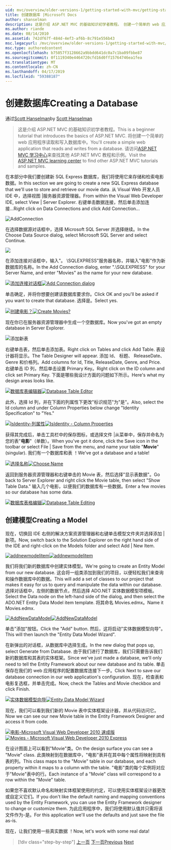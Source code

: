 ```yaml
---
uid: mvc/overview/older-versions-1/getting-started-with-mvc/getting-started-with-mvc-part4
title: 创建数据库 |Microsoft Docs
author: shanselman
description: 这是介绍 ASP.NET MVC 的基础知识初学者教程。 创建一个简单的 web 应用程序读取和写入数据库中。
ms.author: riande
ms.date: 08/14/2010
ms.assetid: 742df67f-484d-4ef3-af6b-8c791e556b43
msc.legacyurl: /mvc/overview/older-versions-1/getting-started-with-mvc/getting-started-with-mvc-part4
msc.type: authoredcontent
ms.openlocfilehash: b75057f3128662a9bbdd641dc0a7c1ba09fbbe87
ms.sourcegitcommit: 0f1119340e4464720cfd16d0ff15764746ea1fea
ms.translationtype: MT
ms.contentlocale: zh-CN
ms.lasthandoff: 04/17/2019
ms.locfileid: "59388187"
---
```

# <a name="creating-a-database"></a><span data-ttu-id="764f8-104">创建数据库</span><span class="sxs-lookup"><span data-stu-id="764f8-104">Creating a Database</span></span>

<span data-ttu-id="764f8-105">通过[Scott Hanselman](https://github.com/shanselman)</span><span class="sxs-lookup"><span data-stu-id="764f8-105">by [Scott Hanselman](https://github.com/shanselman)</span></span>

> <span data-ttu-id="764f8-106">这是介绍 ASP.NET MVC 的基础知识初学者教程。</span><span class="sxs-lookup"><span data-stu-id="764f8-106">This is a beginner tutorial that introduces the basics of ASP.NET MVC.</span></span> <span data-ttu-id="764f8-107">将创建一个简单的 web 应用程序读取和写入数据库中。</span><span class="sxs-lookup"><span data-stu-id="764f8-107">You'll create a simple web application that reads and writes from a database.</span></span> <span data-ttu-id="764f8-108">请访问[ASP.NET MVC 学习中心](../../../index.md)来查找其他 ASP.NET MVC 教程和示例。</span><span class="sxs-lookup"><span data-stu-id="764f8-108">Visit the [ASP.NET MVC learning center](../../../index.md) to find other ASP.NET MVC tutorials and samples.</span></span>


<span data-ttu-id="764f8-109">在本部分中我们要创建新 SQL Express 数据库，我们将使用它来存储和检索电影数据。</span><span class="sxs-lookup"><span data-stu-id="764f8-109">In this section we are going to create a new SQL Express database that we'll use to store and retrieve our movie data.</span></span> <span data-ttu-id="764f8-110">从 Visual Web 开发人员 IDE 中，选择视图 |服务器资源管理器。</span><span class="sxs-lookup"><span data-stu-id="764f8-110">From within the Visual Web Developer IDE, select View | Server Explorer.</span></span> <span data-ttu-id="764f8-111">右键单击数据连接，然后单击添加连接...</span><span class="sxs-lookup"><span data-stu-id="764f8-111">Right click on Data Connections and click Add Connection...</span></span>

![AddConnection](getting-started-with-mvc-part4/_static/image1.png)

<span data-ttu-id="764f8-113">在选择数据源对话框中，选择 Microsoft SQL Server 并选择继续。</span><span class="sxs-lookup"><span data-stu-id="764f8-113">In the Choose Data Source dialog, select Microsoft SQL Server and select Continue.</span></span>

![](getting-started-with-mvc-part4/_static/image2.png)

<span data-ttu-id="764f8-114">在添加连接对话框中，输入"。 \SQLEXPRESS"服务器名称，并输入"电影"作为新数据库的名称。</span><span class="sxs-lookup"><span data-stu-id="764f8-114">In the Add Connection dialog, enter ".\SQLEXPRESS" for your Server Name, and enter "Movies" as the name for your new database.</span></span>

<span data-ttu-id="764f8-115">[![添加连接对话框](getting-started-with-mvc-part4/_static/image4.png)](getting-started-with-mvc-part4/_static/image3.png)</span><span class="sxs-lookup"><span data-stu-id="764f8-115">[![Add Connection dialog](getting-started-with-mvc-part4/_static/image4.png)](getting-started-with-mvc-part4/_static/image3.png)</span></span>

<span data-ttu-id="764f8-116">单击确定，并将你想要创建该数据库要求你。</span><span class="sxs-lookup"><span data-stu-id="764f8-116">Click OK and you'll be asked if you want to create that database.</span></span> <span data-ttu-id="764f8-117">选择是。</span><span class="sxs-lookup"><span data-stu-id="764f8-117">Select yes.</span></span>

<span data-ttu-id="764f8-118">[![创建电影？](getting-started-with-mvc-part4/_static/image6.png)](getting-started-with-mvc-part4/_static/image5.png)</span><span class="sxs-lookup"><span data-stu-id="764f8-118">[![Create Movies?](getting-started-with-mvc-part4/_static/image6.png)](getting-started-with-mvc-part4/_static/image5.png)</span></span>

<span data-ttu-id="764f8-119">现在你已在服务器资源管理器中生成一个空数据库。</span><span class="sxs-lookup"><span data-stu-id="764f8-119">Now you've got an empty database in Server Explorer.</span></span>

![添加新表](getting-started-with-mvc-part4/_static/image7.png)

<span data-ttu-id="764f8-121">右键单击表，然后单击添加表。</span><span class="sxs-lookup"><span data-stu-id="764f8-121">Right click on Tables and click Add Table.</span></span> <span data-ttu-id="764f8-122">表设计器将显示。</span><span class="sxs-lookup"><span data-stu-id="764f8-122">The Table Designer will appear.</span></span> <span data-ttu-id="764f8-123">添加 Id、 标题、 ReleaseDate、 Genre 和价格列。</span><span class="sxs-lookup"><span data-stu-id="764f8-123">Add columns for Id, Title, ReleaseDate, Genre, and Price.</span></span> <span data-ttu-id="764f8-124">右键单击 ID 列，然后单击设置 Primary Key。</span><span class="sxs-lookup"><span data-stu-id="764f8-124">Right click on the ID column and click set Primary Key.</span></span> <span data-ttu-id="764f8-125">下面是哪些我设计方面的问题如下所示。</span><span class="sxs-lookup"><span data-stu-id="764f8-125">Here's what my design areas looks like.</span></span>

<span data-ttu-id="764f8-126">[![数据库表编辑器](getting-started-with-mvc-part4/_static/image9.png)](getting-started-with-mvc-part4/_static/image8.png)</span><span class="sxs-lookup"><span data-stu-id="764f8-126">[![Database Table Editor](getting-started-with-mvc-part4/_static/image9.png)](getting-started-with-mvc-part4/_static/image8.png)</span></span>

<span data-ttu-id="764f8-127">此外，选择 Id 列，并在下面的列属性下更改"标识规范"为"是"。</span><span class="sxs-lookup"><span data-stu-id="764f8-127">Also, select the Id column and under Column Properties below change "Identity Specification" to "Yes."</span></span>

<span data-ttu-id="764f8-128">[![IsIdentity-列属性](getting-started-with-mvc-part4/_static/image11.png)](getting-started-with-mvc-part4/_static/image10.png)</span><span class="sxs-lookup"><span data-stu-id="764f8-128">[![IsIdentity - Column Properties](getting-started-with-mvc-part4/_static/image11.png)](getting-started-with-mvc-part4/_static/image10.png)</span></span>

<span data-ttu-id="764f8-129">获得其完成后，单击工具栏中的保存图标，或选择文件 |从菜单中，保存并命名为您的表"**电影**"（单数）。</span><span class="sxs-lookup"><span data-stu-id="764f8-129">When you've got it done, click the Save icon in the toolbar or select File | Save from the menu, and name your table "**Movie**" (singular).</span></span> <span data-ttu-id="764f8-130">我们有一个数据库和表 ！</span><span class="sxs-lookup"><span data-stu-id="764f8-130">We've got a database and a table!</span></span>

<span data-ttu-id="764f8-131">[![选择名称](getting-started-with-mvc-part4/_static/image13.png)](getting-started-with-mvc-part4/_static/image12.png)</span><span class="sxs-lookup"><span data-stu-id="764f8-131">[![Choose Name](getting-started-with-mvc-part4/_static/image13.png)](getting-started-with-mvc-part4/_static/image12.png)</span></span>

<span data-ttu-id="764f8-132">返回到服务器资源管理器和右键单击的 Movie 表，然后选择"显示表数据"。</span><span class="sxs-lookup"><span data-stu-id="764f8-132">Go back to Server Explorer and right click the Movie table, then select "Show Table Data."</span></span> <span data-ttu-id="764f8-133">输入几个电影，以便我们的数据库有一些数据。</span><span class="sxs-lookup"><span data-stu-id="764f8-133">Enter a few movies so our database has some data.</span></span>

<span data-ttu-id="764f8-134">[![数据库表格编辑](getting-started-with-mvc-part4/_static/image15.png)](getting-started-with-mvc-part4/_static/image14.png)</span><span class="sxs-lookup"><span data-stu-id="764f8-134">[![Database Table Editing](getting-started-with-mvc-part4/_static/image15.png)](getting-started-with-mvc-part4/_static/image14.png)</span></span>

## <a name="creating-a-model"></a><span data-ttu-id="764f8-135">创建模型</span><span class="sxs-lookup"><span data-stu-id="764f8-135">Creating a Model</span></span>

<span data-ttu-id="764f8-136">现在，切换回 IDE 右侧的解决方案资源管理器和右键单击模型文件夹并选择添加 |新项。</span><span class="sxs-lookup"><span data-stu-id="764f8-136">Now, switch back to the Solution Explorer on the right hand side of the IDE and right-click on the Models folder and select Add | New Item.</span></span>

<span data-ttu-id="764f8-137">[![addnewmodelitem](getting-started-with-mvc-part4/_static/image17.png)](getting-started-with-mvc-part4/_static/image16.png)</span><span class="sxs-lookup"><span data-stu-id="764f8-137">[![addnewmodelitem](getting-started-with-mvc-part4/_static/image17.png)](getting-started-with-mvc-part4/_static/image16.png)</span></span>

<span data-ttu-id="764f8-138">我们将我们新的数据库中创建实体模型。</span><span class="sxs-lookup"><span data-stu-id="764f8-138">We're going to create an Entity Model from our new database.</span></span> <span data-ttu-id="764f8-139">这会将一组类添加到我们的项目，以便轻松我们来查询和操作数据库中的数据。</span><span class="sxs-lookup"><span data-stu-id="764f8-139">This will add a set of classes to our project that makes it easy for us to query and manipulate the data within our database.</span></span> <span data-ttu-id="764f8-140">选择对话框中，左侧的数据节点，然后选择 ADO.NET 实体数据模型项模板。</span><span class="sxs-lookup"><span data-stu-id="764f8-140">Select the Data node on the left-hand side of the dialog, and then select the ADO.NET Entity Data Model item template.</span></span> <span data-ttu-id="764f8-141">将其命名 Movies.edmx。</span><span class="sxs-lookup"><span data-stu-id="764f8-141">Name it Movies.edmx.</span></span>

<span data-ttu-id="764f8-142">[![AddNewDataModel](getting-started-with-mvc-part4/_static/image19.png)](getting-started-with-mvc-part4/_static/image18.png)</span><span class="sxs-lookup"><span data-stu-id="764f8-142">[![AddNewDataModel](getting-started-with-mvc-part4/_static/image19.png)](getting-started-with-mvc-part4/_static/image18.png)</span></span>

<span data-ttu-id="764f8-143">单击"添加"按钮。</span><span class="sxs-lookup"><span data-stu-id="764f8-143">Click the "Add" button.</span></span> <span data-ttu-id="764f8-144">然后，这将启动"实体数据模型向导"。</span><span class="sxs-lookup"><span data-stu-id="764f8-144">This will then launch the "Entity Data Model Wizard".</span></span>

<span data-ttu-id="764f8-145">在新弹出的对话框，从数据库中选择生成。</span><span class="sxs-lookup"><span data-stu-id="764f8-145">In the new dialog that pops up, select Generate from Database.</span></span> <span data-ttu-id="764f8-146">由于我们进行了数据库，我们只需要告诉我们新的数据库和其表的实体框架。</span><span class="sxs-lookup"><span data-stu-id="764f8-146">Since we've just made a database, we'll only need to tell the Entity Framework about our new database and its table.</span></span> <span data-ttu-id="764f8-147">单击保存在我们的 web 应用程序的配置数据库连接下一步。</span><span class="sxs-lookup"><span data-stu-id="764f8-147">Click Next to save our database connection in our web application's configuration.</span></span> <span data-ttu-id="764f8-148">现在，检查表和电影复选框，并单击完成。</span><span class="sxs-lookup"><span data-stu-id="764f8-148">Now, check the Tables and Movie checkbox and click Finish.</span></span>

<span data-ttu-id="764f8-149">[![实体数据模型向导](getting-started-with-mvc-part4/_static/image21.png)](getting-started-with-mvc-part4/_static/image20.png)</span><span class="sxs-lookup"><span data-stu-id="764f8-149">[![Entity Data Model Wizard](getting-started-with-mvc-part4/_static/image21.png)](getting-started-with-mvc-part4/_static/image20.png)</span></span>

<span data-ttu-id="764f8-150">现在，我们可以看到我们新的 Movie 表中实体框架设计器，并从代码访问它。</span><span class="sxs-lookup"><span data-stu-id="764f8-150">Now we can see our new Movie table in the Entity Framework Designer and access it from code.</span></span>

<span data-ttu-id="764f8-151">[![电影-Microsoft Visual Web Developer 2010 速成版](getting-started-with-mvc-part4/_static/image23.png)](getting-started-with-mvc-part4/_static/image22.png)</span><span class="sxs-lookup"><span data-stu-id="764f8-151">[![Movies - Microsoft Visual Web Developer 2010 Express](getting-started-with-mvc-part4/_static/image23.png)](getting-started-with-mvc-part4/_static/image22.png)</span></span>

<span data-ttu-id="764f8-152">在设计图面上可以看到"Movie"类。</span><span class="sxs-lookup"><span data-stu-id="764f8-152">On the design surface you can see a "Movie" class.</span></span> <span data-ttu-id="764f8-153">此类映射到在数据库中，"电影"表并在其中每个属性将映射到具有表的列。</span><span class="sxs-lookup"><span data-stu-id="764f8-153">This class maps to the "Movie" table in our database, and each property within it maps to a column with the table.</span></span> <span data-ttu-id="764f8-154">"电影"类的每个实例将对应于"Movie"表中的行。</span><span class="sxs-lookup"><span data-stu-id="764f8-154">Each instance of a "Movie" class will correspond to a row within the "Movie" table.</span></span>

<span data-ttu-id="764f8-155">如果您不喜欢默认命名和映射实体框架使用的约定，可以使用实体框架设计器更改或自定义它们。</span><span class="sxs-lookup"><span data-stu-id="764f8-155">If you don't like the default naming and mapping conventions used by the Entity Framework, you can use the Entity Framework designer to change or customize them.</span></span> <span data-ttu-id="764f8-156">为此应用程序中，我们将使用默认值并只需将该文件作为-是。</span><span class="sxs-lookup"><span data-stu-id="764f8-156">For this application we'll use the defaults and just save the file as-is.</span></span>

<span data-ttu-id="764f8-157">现在，让我们使用一些真实数据 ！</span><span class="sxs-lookup"><span data-stu-id="764f8-157">Now, let's work with some real data!</span></span>

> [!div class="step-by-step"]
> <span data-ttu-id="764f8-158">[上一页](getting-started-with-mvc-part3.md)
> [下一页](getting-started-with-mvc-part5.md)</span><span class="sxs-lookup"><span data-stu-id="764f8-158">[Previous](getting-started-with-mvc-part3.md)
[Next](getting-started-with-mvc-part5.md)</span></span>

